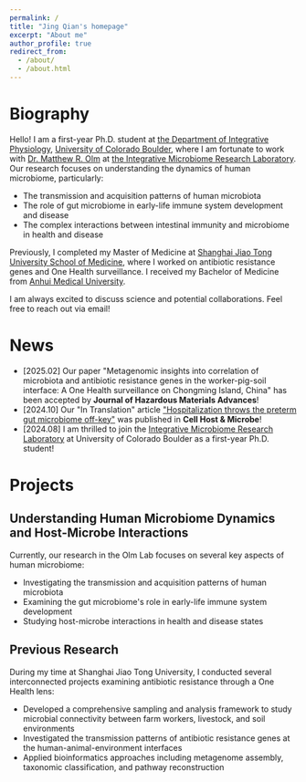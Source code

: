 ```yaml
---
permalink: /
title: "Jing Qian's homepage"
excerpt: "About me"
author_profile: true
redirect_from: 
  - /about/
  - /about.html
---
```




Biography
======

Hello! I am a first-year Ph.D. student at [the Department of Integrative Physiology](https://www.colorado.edu/iphy/), [University of Colorado Boulder](https://www.colorado.edu/), where I am fortunate to work with [Dr. Matthew R. Olm](https://www.colorado.edu/iphy/people/faculty/matthew-r-olm) at [the Integrative Microbiome Research Laboratory](https://live-ucbdev-lab-olm.pantheonsite.io/). Our research focuses on  understanding the dynamics of human microbiome, particularly:
- The transmission and acquisition patterns of human microbiota
- The role of gut microbiome in early-life immune system development and disease
- The complex interactions between intestinal immunity and microbiome in health and disease

Previously, I completed my Master of Medicine at [Shanghai Jiao Tong University School of Medicine](https://www.shsmu.edu.cn/english), where I worked on antibiotic resistance genes and One Health surveillance. I received my Bachelor of Medicine from [Anhui Medical University](https://english.ahmu.edu.cn/).

I am always excited to discuss science and potential collaborations. Feel free to reach out via email!

News
======
+ [2025.02] Our paper "Metagenomic insights into correlation of microbiota and antibiotic resistance genes in the worker-pig-soil interface: A One Health surveillance on Chongming Island, China" has been accepted by **Journal of Hazardous Materials Advances**!
+ [2024.10] Our "In Translation" article ["Hospitalization throws the preterm gut microbiome off-key"](https://doi.org/10.1016/j.chom.2024.09.009) was published in **Cell Host & Microbe**!
+ [2024.08] I am thrilled to join the [Integrative Microbiome Research Laboratory](https://live-ucbdev-lab-olm.pantheonsite.io/) at University of Colorado Boulder as a first-year Ph.D. student!

Projects
======

Understanding Human Microbiome Dynamics and Host-Microbe Interactions
------

Currently, our research in the Olm Lab focuses on several key aspects of human microbiome:
- Investigating the transmission and acquisition patterns of human microbiota
- Examining the gut microbiome's role in early-life immune system development
- Studying host-microbe interactions in health and disease states

Previous Research
------

During my time at Shanghai Jiao Tong University, I conducted several interconnected projects examining antibiotic resistance through a One Health lens:

- Developed a comprehensive sampling and analysis framework to study microbial connectivity between farm workers, livestock, and soil environments
- Investigated the transmission patterns of antibiotic resistance genes at the human-animal-environment interfaces
- Applied bioinformatics approaches including metagenome assembly, taxonomic classification, and pathway reconstruction
